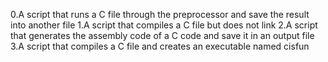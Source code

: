 0.A script that runs a C file through the preprocessor and save the result into another file
1.A script that compiles a C file but does not link
2.A script that generates the assembly code of a C code and save it in an output file
3.A script that compiles a C file and creates an executable named cisfun 
